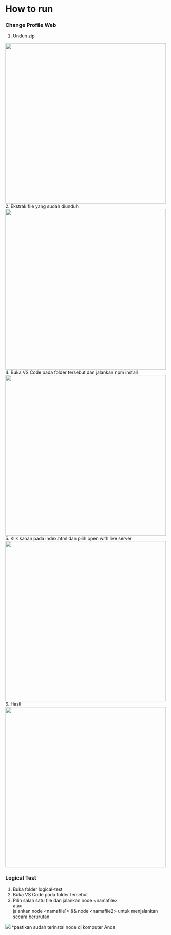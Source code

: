 # How to run
### Change Profile Web
1. Unduh zip 
<img src="https://user-images.githubusercontent.com/91127753/201451133-b03d78fe-229a-4ae8-ba56-4da4663fcfc9.png" width="500"/> 
2. Ekstrak file yang sudah diunduh 
<img src="https://user-images.githubusercontent.com/91127753/201451293-966b4fe3-f3e8-44ad-9183-e705fe866761.png" width="500" />
4. Buka VS Code pada folder tersebut dan jalankan npm install 
<img src="https://user-images.githubusercontent.com/91127753/201451448-4117d300-cb9d-448d-b2bc-167acb6bf2bc.png" width="500" />
5. Klik kanan pada index.html dan pilih open with live server
<img src="https://user-images.githubusercontent.com/91127753/201451538-85f6aaaf-1e04-49eb-b307-444380806733.png" width="500" />
6. Hasil
<img src="https://user-images.githubusercontent.com/91127753/201451599-1127dfc3-45ac-4bc5-ad67-ff43ae30e79a.png" width="500" />

### Logical Test
1. Buka folder logical-test
2. Buka VS Code pada folder tersebut
3. Pilih salah satu file dan jalankan node \<namafile> 
<br> atau <br>
jalankan node \<namafile1> && node \<namafile2> untuk menjalankan secara berurutan
<img src="https://user-images.githubusercontent.com/91127753/201451928-0ced33a2-701f-40bc-8ad5-583d6eb19b09.png" />
*pastikan sudah terinstal node di komputer Anda
